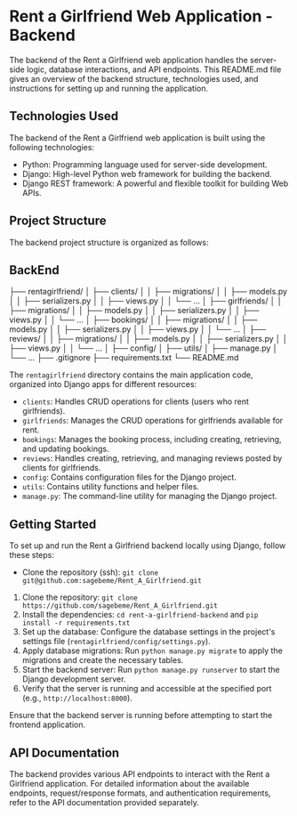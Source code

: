 # Rent a Girlfriend Web Application - Backend

The backend of the Rent a Girlfriend web application handles the server-side logic, database interactions, and API endpoints. This README.md file gives an overview of the backend structure, technologies used, and instructions for setting up and running the application.

## Technologies Used

The backend of the Rent a Girlfriend web application is built using the following technologies:

- Python: Programming language used for server-side development.
- Django: High-level Python web framework for building the backend.
- Django REST framework: A powerful and flexible toolkit for building Web APIs.

## Project Structure

The backend project structure is organized as follows:

## BackEnd

├── rentagirlfriend/
│   ├── clients/
│   │   ├── migrations/
│   │   ├── models.py
│   │   ├── serializers.py
│   │   ├── views.py
│   │   └── ...
│   ├── girlfriends/
│   │   ├── migrations/
│   │   ├── models.py
│   │   ├── serializers.py
│   │   ├── views.py
│   │   └── ...
│   ├── bookings/
│   │   ├── migrations/
│   │   ├── models.py
│   │   ├── serializers.py
│   │   ├── views.py
│   │   └── ...
│   ├── reviews/
│   │   ├── migrations/
│   │   ├── models.py
│   │   ├── serializers.py
│   │   ├── views.py
│   │   └── ...
│   ├── config/
│   ├── utils/
│   ├── manage.py
│   └── ...
├── .gitignore
├── requirements.txt
└── README.md


The `rentagirlfriend` directory contains the main application code, organized into Django apps for different resources:

- `clients`: Handles CRUD operations for clients (users who rent girlfriends).
- `girlfriends`: Manages the CRUD operations for girlfriends available for rent.
- `bookings`: Manages the booking process, including creating, retrieving, and updating bookings.
- `reviews`: Handles creating, retrieving, and managing reviews posted by clients for girlfriends.
- `config`: Contains configuration files for the Django project.
- `utils`: Contains utility functions and helper files.
- `manage.py`: The command-line utility for managing the Django project.

## Getting Started

To set up and run the Rent a Girlfriend backend locally using Django, follow these steps:

- Clone the repository (ssh): `git clone git@github.com:sagebeme/Rent_A_Girlfriend.git`

1. Clone the repository: `git clone https://github.com/sagebeme/Rent_A_Girlfriend.git`
2. Install the dependencies: `cd rent-a-girlfriend-backend` and `pip install -r requirements.txt`
3. Set up the database: Configure the database settings in the project's settings file (`rentagirlfriend/config/settings.py`).
4. Apply database migrations: Run `python manage.py migrate` to apply the migrations and create the necessary tables.
5. Start the backend server: Run `python manage.py runserver` to start the Django development server.
6. Verify that the server is running and accessible at the specified port (e.g., `http://localhost:8000`).

Ensure that the backend server is running before attempting to start the frontend application.

## API Documentation

The backend provides various API endpoints to interact with the Rent a Girlfriend application. For detailed information about the available endpoints, request/response formats, and authentication requirements, refer to the API documentation provided separately.



